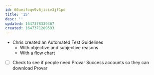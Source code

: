```yaml
---
id: 60ueifoqv9v6jiciv3jf1pd
title: '15'
desc: ''
updated: 1647378339367
created: 1647371289593
---
```


- Chris created an Automated Test Guidelines
    - With objective and subjective reasons
    - With a flow chart

- [ ] Check to see if people need Provar Success accounts so they can download Provar